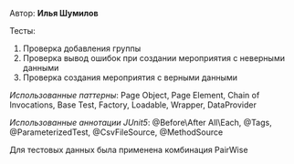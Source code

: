 Автор: **Илья Шумилов**

Тесты:
1. Проверка добавления группы 
2. Проверка вывод ошибок при создании мероприятия с неверными данными
3. Проверка создания мероприятия с верными данными 

*Использованные паттерны*: Page Object, Page Element, Chain of Invocations, Base Test, Factory, Loadable, Wrapper, DataProvider

*Использованные аннотации JUnit5*: @Before\After All\Each, @Tags, @ParameterizedTest, @CsvFileSource, @MethodSource

Для тестовых данных была применена комбинация PairWise

